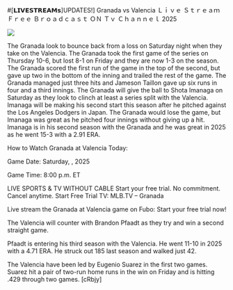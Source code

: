 #[𝗟𝗜𝗩𝗘𝗦𝗧𝗥𝗘𝗔𝗠𝘀]UPDATES!] Granada vs Valencia Ｌｉｖｅ Ｓｔｒｅａｍ Ｆｒｅｅ Ｂｒｏａｄｃａｓｔ ＯＮ Ｔｖ Ｃｈａｎｎｅｌ  2025  
  
  
[![](https://i.imgur.com/qSNzIqt.png)](https://movie.rssnews.media/hHxPfJyp.php)  
  
The Granada look to bounce back from a loss on Saturday night when they take on the Valencia. The Granada took the first game of the series on Thursday 10-6, but lost 8-1 on Friday and they are now 1-3 on the season. The Granada scored the first run of the game in the top of the second, but gave up two in the bottom of the inning and trailed the rest of the game. The Granada managed just three hits and Jameson Taillon gave up six runs in four and a third innings. The Granada will give the ball to Shota Imanaga on Saturday as they look to clinch at least a series split with the Valencia. Imanaga will be making his second start this season after he pitched against the Los Angeles Dodgers in Japan. The Granada would lose the game, but Imanaga was great as he pitched four innings without giving up a hit. Imanaga is in his second season with the Granada and he was great in 2025 as he went 15-3 with a 2.91 ERA.

How to Watch Granada at Valencia Today:

Game Date: Saturday, , 2025

Game Time: 8:00 p.m. ET

LIVE SPORTS & TV WITHOUT CABLE
Start your free trial. No commitment. Cancel anytime.
Start Free Trial
TV: MLB.TV – Granada

Live stream the Granada at Valencia game on Fubo: Start your free trial now!

The Valencia will counter with Brandon Pfaadt as they try and win a second straight game.

Pfaadt is entering his third season with the Valencia. He went 11-10 in 2025 with a 4.71 ERA. He struck out 185 last season and walked just 42.

The Valencia have been led by Eugenio Suarez in the first two games. Suarez hit a pair of two-run home runs in the win on Friday and is hitting .429 through two games. [cRbjy]